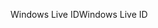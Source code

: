 <span data-ttu-id="93bfd-101">Windows Live ID</span><span class="sxs-lookup"><span data-stu-id="93bfd-101">Windows Live ID</span></span>